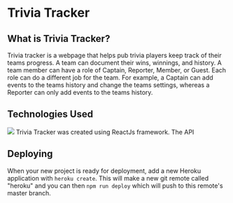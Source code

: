 # Trivia Tracker



## What is Trivia Tracker?

Trivia tracker is a webpage that helps pub trivia players keep track of their teams progress. A team can document their wins, winnings,
and history. A team member can have a role of Captain, Reporter, Member, or Guest. Each role can do a different job for the team. For
example, a Captain can add events to the teams history and change the teams settings, whereas a Reporter can only add events to the teams history.

## Technologies Used
![](readmeimages/React-logo.png)
Trivia Tracker was created using ReactJs framework. The API 


## Deploying

When your new project is ready for deployment, add a new Heroku application with `heroku create`. This will make a new git remote called "heroku" and you can then `npm run deploy` which will push to this remote's master branch.
